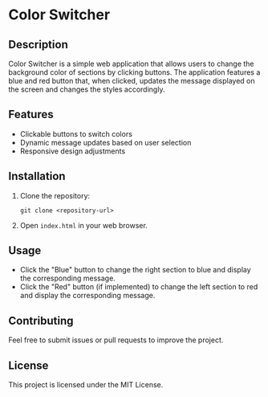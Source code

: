 # Color Switcher

## Description

Color Switcher is a simple web application that allows users to change the background color of sections by clicking buttons. The application features a blue and red button that, when clicked, updates the message displayed on the screen and changes the styles accordingly.

## Features

- Clickable buttons to switch colors
- Dynamic message updates based on user selection
- Responsive design adjustments

## Installation

1. Clone the repository:
   ```
   git clone <repository-url>
   ```
2. Open `index.html` in your web browser.

## Usage

- Click the "Blue" button to change the right section to blue and display the corresponding message.
- Click the "Red" button (if implemented) to change the left section to red and display the corresponding message.

## Contributing

Feel free to submit issues or pull requests to improve the project.

## License

This project is licensed under the MIT License.
